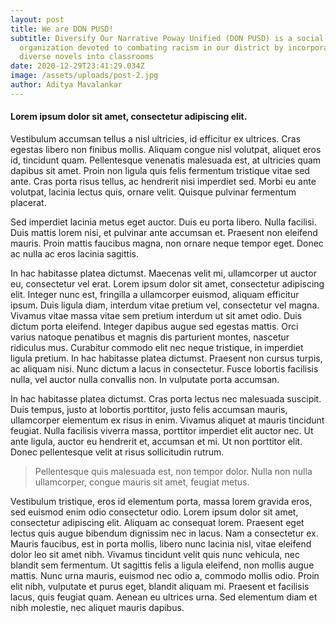 ```yaml
---
layout: post
title: We are DON PUSD!
subtitle: Diversify Our Narrative Poway Unified (DON PUSD) is a social-justice
  organization devoted to combating racism in our district by incorporating
  diverse novels into classrooms
date: 2020-12-29T23:41:29.034Z
image: /assets/uploads/post-2.jpg
author: Aditya Mavalankar
---
```

#### Lorem ipsum dolor sit amet, consectetur adipiscing elit. 

Vestibulum accumsan tellus a nisl ultricies, id efficitur ex ultrices. Cras egestas libero non finibus mollis. Aliquam congue nisl volutpat, aliquet eros id, tincidunt quam. Pellentesque venenatis malesuada est, at ultricies quam dapibus sit amet. Proin non ligula quis felis fermentum tristique vitae sed ante. Cras porta risus tellus, ac hendrerit nisi imperdiet sed. Morbi eu ante volutpat, lacinia lectus quis, ornare velit. Quisque pulvinar fermentum placerat.

Sed imperdiet lacinia metus eget auctor. Duis eu porta libero. Nulla facilisi. Duis mattis lorem nisi, et pulvinar ante accumsan et. Praesent non eleifend mauris. Proin mattis faucibus magna, non ornare neque tempor eget. Donec ac nulla ac eros lacinia sagittis.

In hac habitasse platea dictumst. Maecenas velit mi, ullamcorper ut auctor eu, consectetur vel erat. Lorem ipsum dolor sit amet, consectetur adipiscing elit. Integer nunc est, fringilla a ullamcorper euismod, aliquam efficitur ipsum. Duis ligula diam, interdum vitae pretium vel, consectetur vel magna. Vivamus vitae massa vitae sem pretium interdum ut sit amet odio. Duis dictum porta eleifend. Integer dapibus augue sed egestas mattis. Orci varius natoque penatibus et magnis dis parturient montes, nascetur ridiculus mus. Curabitur commodo elit nec neque tristique, in imperdiet ligula pretium. In hac habitasse platea dictumst. Praesent non cursus turpis, ac aliquam nisi. Nunc dictum a lacus in consectetur. Fusce lobortis facilisis nulla, vel auctor nulla convallis non. In vulputate porta accumsan.

In hac habitasse platea dictumst. Cras porta lectus nec malesuada suscipit. Duis tempus, justo at lobortis porttitor, justo felis accumsan mauris, ullamcorper elementum ex risus in enim. Vivamus aliquet at mauris tincidunt feugiat. Nulla facilisis viverra massa, porttitor imperdiet elit auctor nec. Ut ante ligula, auctor eu hendrerit et, accumsan et mi. Ut non porttitor elit. Donec pellentesque velit at risus sollicitudin rutrum. 

> Pellentesque quis malesuada est, non tempor dolor. Nulla non nulla ullamcorper, congue mauris sit amet, feugiat metus.

Vestibulum tristique, eros id elementum porta, massa lorem gravida eros, sed euismod enim odio consectetur odio. Lorem ipsum dolor sit amet, consectetur adipiscing elit. Aliquam ac consequat lorem. Praesent eget lectus quis augue bibendum dignissim nec in lacus. Nam a consectetur ex. Mauris faucibus, est in porta mollis, libero nunc lacinia nisl, vitae eleifend dolor leo sit amet nibh. Vivamus tincidunt velit quis nunc vehicula, nec blandit sem fermentum. Ut sagittis felis a ligula eleifend, non mollis augue mattis. Nunc urna mauris, euismod nec odio a, commodo mollis odio. Proin elit nibh, vulputate et purus eget, blandit aliquam mi. Praesent et facilisis lacus, quis feugiat quam. Aenean eu ultrices urna. Sed elementum diam et nibh molestie, nec aliquet mauris dapibus.